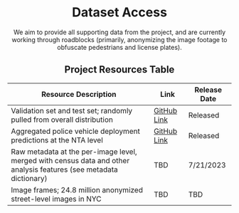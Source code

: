 <h1 style="text-align: center;">Dataset Access</h1>

<div style="text-align: center;">
We aim to provide all supporting data from the project, and are currently working through roadblocks (primarily, anonymizing the image footage to obfuscate pedestrians and license plates). 
</div>
<h2 style="text-align: center;">Project Resources Table</h2>


| Resource Description                                                                                              | Link                                                                                                                                       | Release Date |
|-------------------------------------------------------------------------------------------------------------------|--------------------------------------------------------------------------------------------------------------------------------------------|--------------|
| Validation set and test set; randomly pulled from overall distribution                                            | [GitHub Link](https://github.com/mattwfranchi/police-deployment-patterns)                                                                  | Released     |
| Aggregated police vehicle deployment predictions at the NTA level                                                 | [GitHub Link](https://github.com/mattwfranchi/police-deployment-patterns/blob/main/data_for_release/neighborhood_aggregated_data.csv)      | Released     |
| Raw metadata at the per-image level, merged with census data and other analysis features (see metadata dictionary)| TBD                                                                                                                                        | 7/21/2023    |
| Image frames; 24.8 million anonymized street-level images in NYC                                                  | TBD                                                                                                                                        | TBD          |

